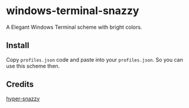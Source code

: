 # windows-terminal-snazzy
A Elegant Windows Terminal scheme with bright colors.

## Install
Copy `profiles.json` code and paste into your `profiles.json`.
So you can use this scheme then.

## Credits
[hyper-snazzy](https://github.com/sindresorhus/hyper-snazzy)
